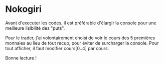 # Nokogiri

Avant d'executer les codes, il est préférable d'élargir la console pour une meilleure lisibilité des "puts". 

Pour le trader, j'ai volontairement choisi de voir le cours des 5 premières monnaies au lieu de tout recup, pour éviter de surcharger la console.
Pour tout afficher, il faut modifier cours[0..4] par cours. 

Bonne lecture ! 
